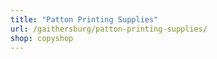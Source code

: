 ```yaml
---
title: "Patton Printing Supplies"
url: /gaithersburg/patton-printing-supplies/
shop: copyshop
---
```

